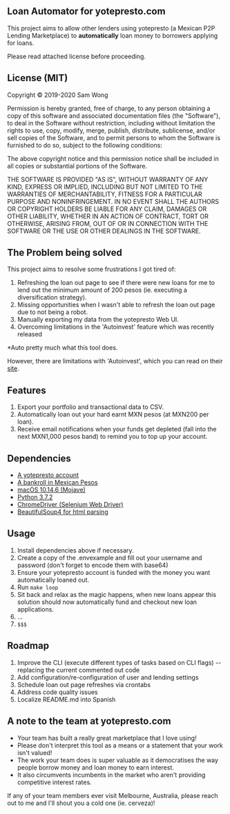 ## Loan Automator for yotepresto.com

This project aims to allow other lenders using yotepresto (a Mexican P2P Lending Marketplace) to **automatically** loan money to borrowers applying for loans.

Please read attached license before proceeding.


## License (MIT)

Copyright © 2019-2020 Sam Wong

Permission is hereby granted, free of charge, to any person obtaining a copy of this software and associated documentation files (the "Software"), to deal in the Software without restriction, including without limitation the rights to use, copy, modify, merge, publish, distribute, sublicense, and/or sell copies of the Software, and to permit persons to whom the Software is furnished to do so, subject to the following conditions:

The above copyright notice and this permission notice shall be included in all copies or substantial portions of the Software.

THE SOFTWARE IS PROVIDED "AS IS", WITHOUT WARRANTY OF ANY KIND, EXPRESS OR IMPLIED, INCLUDING BUT NOT LIMITED TO THE WARRANTIES OF MERCHANTABILITY, FITNESS FOR A PARTICULAR PURPOSE AND NONINFRINGEMENT. IN NO EVENT SHALL THE AUTHORS OR COPYRIGHT HOLDERS BE LIABLE FOR ANY CLAIM, DAMAGES OR OTHER LIABILITY, WHETHER IN AN ACTION OF CONTRACT, TORT OR OTHERWISE, ARISING FROM, OUT OF OR IN CONNECTION WITH THE SOFTWARE OR THE USE OR OTHER DEALINGS IN THE SOFTWARE.


## The Problem being solved

This project aims to resolve some frustrations I got tired of:
1. Refreshing the loan out page to see if there were new loans for me to lend out the minimum amount of 200 pesos (ie. executing a diversification strategy).
2. Missing opportunities when I wasn't able to refresh the loan out page due to not being a robot.
3. Manually exporting my data from the yotepresto Web UI.
4. Overcoming limitations in the 'Autoinvest' feature which was recently released

*Auto pretty much what this tool does.

However, there are limitations with 'Autoinvest', which you can read on their [site](yotepresto.com).


## Features
1. Export your portfolio and transactional data to CSV.
2. Automatically loan out your hard earnt MXN pesos (at MXN200 per loan).
3. Receive email notifications when your funds get depleted (fall into the next MXN1,000 pesos band) to remind you to top up your account.


## Dependencies

- [A yotepresto account](https://www.yotepresto.com/)
- [A bankroll in Mexican Pesos](https://en.wikipedia.org/wiki/Mexican_peso)
- [macOS 10.14.6 (Mojave)](https://en.wikipedia.org/wiki/MacOS)
- [Python 3.7.2](https://www.python.org/)
- [ChromeDriver (Selenium Web Driver)](https://chromedriver.chromium.org/getting-started)
- [BeautifulSoup4 for html parsing](https://www.crummy.com/software/BeautifulSoup/bs4/doc/)


## Usage

1. Install dependencies above if necessary.
2. Create a copy of the .envexample and fill out your username and password (don't forget to encode them with base64)
3. Ensure your yotepresto account is funded with the money you want automatically loaned out.
4. Run `make loop`
5. Sit back and relax as the magic happens, when new loans appear this solution should now automatically fund and checkout new loan applications.
6. ...
7. `$$$`


## Roadmap

1. Improve the CLI (execute different types of tasks based on CLI flags) -- replacing the current commented out code
2. Add configuration/re-configuration of user and lending settings
3. Schedule loan out page refreshes via crontabs
4. Address code quality issues
5. Localize README.md into Spanish


## A note to the team at yotepresto.com

- Your team has built a really great marketplace that I love using!
- Please don't interpret this tool as a means or a statement that your work isn't valued!
- The work your team does is super valuable as it democratises the way people borrow money and loan money to earn interest.
- It also circumvents incumbents in the market who aren't providing competitive interest rates.

If any of your team members ever visit Melbourne, Australia, please reach out to me and I'll shout you a cold one (ie. cerveza)!
